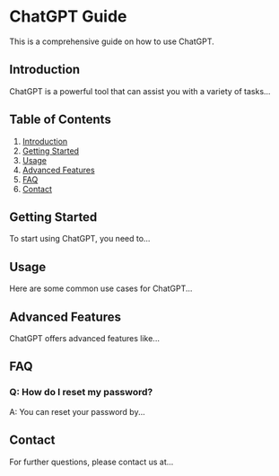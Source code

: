 # ChatGPT Guide

This is a comprehensive guide on how to use ChatGPT.

## Introduction

ChatGPT is a powerful tool that can assist you with a variety of tasks...

## Table of Contents

1. [Introduction](#introduction)
2. [Getting Started](#getting-started)
3. [Usage](#usage)
4. [Advanced Features](#advanced-features)
5. [FAQ](#faq)
6. [Contact](#contact)

## Getting Started

To start using ChatGPT, you need to...

## Usage

Here are some common use cases for ChatGPT...

## Advanced Features

ChatGPT offers advanced features like...

## FAQ

### Q: How do I reset my password?
A: You can reset your password by...

## Contact

For further questions, please contact us at...

